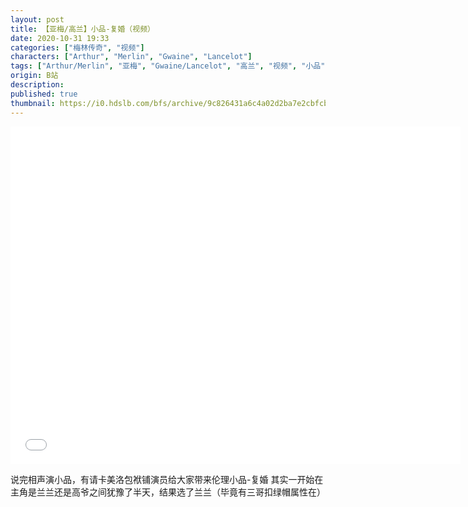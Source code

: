 ```yaml
---
layout: post
title: 【亚梅/高兰】小品-复婚（视频）
date: 2020-10-31 19:33
categories: ["梅林传奇", "视频"]
characters: ["Arthur", "Merlin", "Gwaine", "Lancelot"]
tags: ["Arthur/Merlin", "亚梅", "Gwaine/Lancelot", "高兰", "视频", "小品"]
origin: B站
description: 
published: true
thumbnail: https://i0.hdslb.com/bfs/archive/9c826431a6c4a02d2ba7e2cbfcb0e6cebd655fac.jpg
---
```


<iframe width="720" height="540" src="//player.bilibili.com/player.html?aid=245196880&bvid=BV1fv41167tD&cid=251462697&page=1" scrolling="no" border="0" frameborder="no" framespacing="0" allow="accelerometer; autoplay;" allowfullscreen="true"> </iframe>

说完相声演小品，有请卡美洛包袱铺演员给大家带来伦理小品-复婚
其实一开始在主角是兰兰还是高爷之间犹豫了半天，结果选了兰兰（毕竟有三哥扣绿帽属性在）

